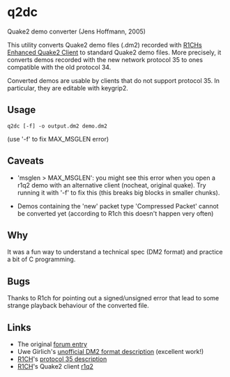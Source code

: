 q2dc
====

Quake2 demo converter (Jens Hoffmann, 2005)

This utility converts Quake2 demo files (.dm2) recorded with [R1CHs Enhanced Quake2
Client](http://www.r1ch.net/stuff/r1q2/) to standard Quake2 demo files. More precisely, it converts demos recorded with
the new network protocol 35 to ones compatible with the old protocol 34.

Converted demos are usable by clients that do not support protocol 35. In particular, they are editable with keygrip2.

Usage
-----
    q2dc [-f] -o output.dm2 demo.dm2

(use '-f' to fix MAX_MSGLEN error)

Caveats
-------
* 'msglen > MAX_MSGLEN': you might see this error when you open a r1q2 demo with an alternative client (nocheat,
  original quake).  Try running it with '-f' to fix this (this breaks big blocks in smaller chunks).

* Demos containing the 'new' packet type 'Compressed Packet' cannot be converted yet (according to R1ch this doesn't
  happen very often)

Why
---
It was a fun way to understand a technical spec (DM2 format) and practice a bit of C programming.

Bugs
----
Thanks to R1ch for pointing out a signed/unsigned error that lead to some strange playback behaviour of the converted
file.

Links
-----
* The original [forum entry](http://old.r1ch.net/forum/index.php?action=printpage;topic=581.0)
* Uwe Girlich's [unofficial DM2 format description](http://www.quakewiki.net/archives/demospecs/dm2/) (excellent work!)
* [R1CH](http://www.r1ch.net/)'s [protocol 35 description](http://r-1.ch/r1q2-protocol.txt)
* [R1CH](http://www.r1ch.net/)'s Quake2 client [r1q2](http://www.r1ch.net/stuff/r1q2/)
